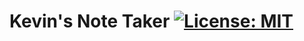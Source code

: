 # Kevin's Note Taker [![License: MIT](https://img.shields.io/badge/License-MIT-yellow.svg)](https://opensource.org/licenses/MIT)